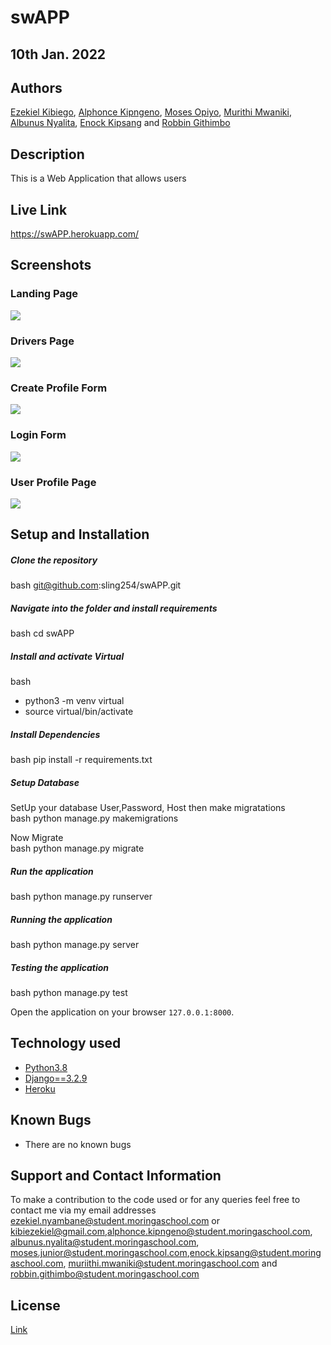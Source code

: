 # swAPP

## 10th Jan. 2022

## Authors
  
[Ezekiel Kibiego](https://github.com/ezekielkibiego), [Alphonce Kipngeno](https://github.com/kips-alih), [Moses Opiyo](https://github.com/MosesOpiyo), [Murithi Mwaniki](https://github.com/sling254/), [Albunus Nyalita](https://github.com/albunus/), [Enock Kipsang](https://github.com/kipsang01/) and [Robbin Githimbo](https://github.com/RobbinGIT/)

## Description  

This is a Web Application that allows users

## Live Link  

<https://swAPP.herokuapp.com/>  

## Screenshots

### Landing Page

<img src="static/images/home.png">

### Drivers Page

<img src="static/images/hood.png">

### Create Profile Form

<img src="static/images/prof_form.png">

### Login Form

<img src="static/images/login.png">

### User Profile Page

<img src="static/images/prof.png">

## Setup and Installation  
  
##### Clone the repository  

 bash
 git@github.com:sling254/swAPP.git

##### Navigate into the folder and install requirements  

 bash
cd swAPP

##### Install and activate Virtual  

 bash

- python3 -m venv virtual
- source virtual/bin/activate  
  
##### Install Dependencies  

 bash
 pip install -r requirements.txt
  
##### Setup Database  

  SetUp your database User,Password, Host then make migratations  
 bash
python manage.py makemigrations
  
 Now Migrate  
 bash
 python manage.py migrate

##### Run the application  

 bash
 python manage.py runserver

##### Running the application  

 bash
 python manage.py server

##### Testing the application  

 bash
 python manage.py test

Open the application on your browser `127.0.0.1:8000`.  
  
## Technology used  
  
- [Python3.8](https://www.python.org/)  
- [Django==3.2.9](https://docs.djangoproject.com/en/2.2/)  
- [Heroku](https://heroku.com)  
  
## Known Bugs  

- There are no known bugs  
  
## Support and Contact Information

To make a contribution to the code used or for any queries feel free to contact me via my email addresses ezekiel.nyambane@student.moringaschool.com or kibiezekiel@gmail.com,alphonce.kipngeno@student.moringaschool.com, albunus.nyalita@student.moringaschool.com, moses.junior@student.moringaschool.com,enock.kipsang@student.moringaschool.com, muriithi.mwaniki@student.moringaschool.com and robbin.githimbo@student.moringaschool.com

## License
[Link](https://github.com/sling254/swAPP/blob/main/LICENSE)